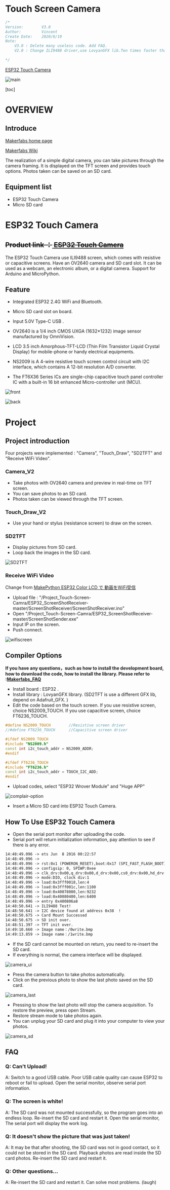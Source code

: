 # Touch Screen Camera

```c++
/*
Version:		V3.0
Author:			Vincent
Create Date:	2020/8/19
Note:
	V3.0 : Delete many useless code. Add FAQ.
	V2.0 : Change ILI9488 driver,use LovyanGFX lib.Ten times faster than before!!!
	
*/
```
[ESP32 Touch Camera](https://www.youtube.com/watch?v=zWUy4gcwMs4&feature=youtu.be)

![main](md_pic/main.jpg)


[toc]

# OVERVIEW

## Introduce

[Makerfabs home page](https://www.makerfabs.com/)

[Makerfabs Wiki](https://makerfabs.com/wiki/index.php?title=Main_Page)

The realization of a simple digital camera, you can take pictures through the camera framing. It is displayed on the TFT screen and provides touch options. Photos taken can be saved on an SD card.

## Equipment list

- ESP32 Touch Camera
- Micro SD card



# ESP32 Touch Camera

## ~~Product link ：~~[ ~~ESP32 Touch Camera~~]() 

The ESP32 Touch Camera use ILI9488 screen, which comes with resistive or capacitive screens. Have an OV2640 camera and SD card slot. It can be used as a webcam, an electronic album, or a digital camera. Support for Arduino and MicroPython. 

## Feature

- Integrated ESP32 2.4G WiFi and Bluetooth.
- Micro SD card slot on board.
- Input 5.0V Type-C USB .
- OV2640 is a 1/4 inch CMOS UXGA (1632*1232) image sensor manufactured by OmniVision.
- LCD 3.5 inch Amorphous-TFT-LCD (Thin Film Transistor Liquid Crystal Display) for mobile-phone or handy electrical equipments.
- NS2009 is A 4-wire resistive touch screen control circuit with I2C interface, which contains A 12-bit resolution A/D converter.

- The FT6X36 Series ICs are single-chip capacitive touch panel controller IC with a built-in 16 bit enhanced Micro-controller unit (MCU).





![front](md_pic/front.jpg)

![back](md_pic/back.jpg)



# Project

## Project introduction

Four projects were implemented : "Camera", "Touch_Draw", "SD2TFT" and "Receive WiFi Video".

### Camera_V2

- Take photos with OV2640 camera and preview in real-time on TFT screen.
- You can save photos to an SD card.
- Photos taken can be viewed through the TFT screen.

### Touch_Draw_V2

- Use your hand or stylus (resistance screen) to draw on the screen.

### SD2TFT 

- Display pictures from SD card.
- Loop back the images in the SD card.

![SD2TFT](md_pic/SD2TFT.jpg)

### Receive WiFi Video

Change from [MakePython ESP32 Color LCD で 動画をWiFi受信](https://homemadegarbage.com/makerfabs05)

- Upload file : "/Project_Touch-Screen-Camra/ESP32_ScreenShotReceiver-master/ScreenShotReceiver/ScreenShotReceiver.ino"
- Open "/Project_Touch-Screen-Camra/ESP32_ScreenShotReceiver-master/ScreenShotSender.exe"
- Input IP on the screen.
- Push connect.

![wifiscreen](md_pic/wifi_screen.jpg)





## Compiler Options

**If you have any questions，such as how to install the development board, how to download the code, how to install the library. Please refer to :[Makerfabs_FAQ](https://github.com/Makerfabs/Makerfabs_FAQ)**

- Install board : ESP32 .
- Install library : LovyanGFX library. (SD2TFT is use a different GFX lib, depend on Adafruit_GFX. )
- Edit the code based on the touch screen. If you use resistive screen, choice NS2009_TOUCH. If you use capacitive screen, choice FT6236_TOUCH.

```c++
#define NS2009_TOUCH        //Resistive screen driver    
//#define FT6236_TOUCH      //Capacitive screen driver

#ifdef NS2009_TOUCH
#include "NS2009.h"
const int i2c_touch_addr = NS2009_ADDR;
#endif

#ifdef FT6236_TOUCH
#include "FT6236.h"
const int i2c_touch_addr = TOUCH_I2C_ADD;
#endif

```

- Upload codes, select "ESP32 Wrover Module" and "Huge APP"

![complair-option](md_pic/complair_option.png)

- Insert a Micro SD card into ESP32 Touch Camera.

## How To Use ESP32 Touch Camera

- Open the serial port monitor after uploading the code.
- Serial port will return initialization information, pay attention to see if there is any error.

```txt
14:48:49.096 -> ets Jun  8 2016 00:22:57
14:48:49.096 -> 
14:48:49.096 -> rst:0x1 (POWERON_RESET),boot:0x17 (SPI_FAST_FLASH_BOOT)
14:48:49.096 -> configsip: 0, SPIWP:0xee
14:48:49.096 -> clk_drv:0x00,q_drv:0x00,d_drv:0x00,cs0_drv:0x00,hd_drv:0x00,wp_drv:0x00
14:48:49.096 -> mode:DIO, clock div:1
14:48:49.096 -> load:0x3fff0018,len:4
14:48:49.096 -> load:0x3fff001c,len:1100
14:48:49.096 -> load:0x40078000,len:9232
14:48:49.096 -> load:0x40080400,len:6400
14:48:49.096 -> entry 0x400806a8
14:48:50.641 -> ILI9488 Test!
14:48:50.641 -> I2C device found at address 0x38  !
14:48:50.675 -> Card Mount Successed
14:48:50.675 -> SD init over.
14:48:51.397 -> TFT init over.
14:49:10.660 -> Image name：/0write.bmp
14:49:13.859 -> Image name：/1write.bmp

```



- If the SD card cannot be mounted on return, you need to re-insert the SD card.
- If everything is normal, the camera interface will be displayed.

![camera_ui](md_pic/camera_ui.jpg)

- Press the camera button to take photos automatically.
- Click on the previous photo to show the last photo saved on the SD card.

![camera_last](md_pic/camera_last.jpg)

- Pressing to show the last photo will stop the camera acquisition. To restore the preview, press open Stream.
- Restore stream mode to take photos again.
- You can unplug your SD card and plug it into your computer to view your photos.

![camera_sd](md_pic/camera_sd.jpg)



## FAQ

### Q: Can't Upload!

A: Switch to a good USB cable. Poor USB cable quality can cause ESP32 to reboot or fail to upload. Open the serial monitor, observe serial port information.

### Q: The screen is white!

A: The SD card was not mounted successfully, so the program goes into an endless loop. Re-insert the SD card and restart it. Open the serial monitor,  The serial port will display the work log.

### Q: It doesn't show the picture that was just taken!

A: It may be that after shooting, the SD card was not in good contact, so it could not be stored in the SD card. Playback photos are read inside the SD card photos. Re-insert the SD card and restart it.

### Q: Other questions...

A: Re-insert the SD card and restart it. Can solve most problems. (laugh)